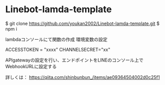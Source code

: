 # Linebot-lamda-template

$ git clone  https://github.com/youkan2002/Linebot-lamda-template.git
$ npm i 

lambdaコンソールにて関数の作成
環境変数の設定

ACCESSTOKEN = "xxxx"
CHANNELSECRET="xx"

APIgatewayの設定を行い、エンドポイントをLINEのコンソール上でWebhookURLに設定する

詳しくは：
https://qiita.com/shinbunbun_/items/ae09364504002d0c25f1